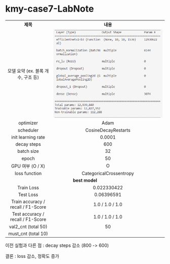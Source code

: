 # kmy-case7-LabNote

<table style="border: 2px; text-align:center;">
  <tr style="font-weight: bold;, font-size: 30px;">
    <td> 제목 </td>
    <td> 내용 </td>
  </tr>
  <tr>
    <td> 모델 요약 (ex. 블록 개수, 구조 등) </td>
    <td> <img src="image/kmy-image.png"> </td>
  </tr>
  <tr>
    <td> optimizer </td>
    <td> Adam </td>
  </tr>
  <tr>
    <td> scheduler </td>
    <td> CosineDecayRestarts </td>
  </tr>
  <tr>
    <td> init learning rate </td>
    <td> 0.0001 </td>
  </tr>
  <tr>
    <td> decay steps </td>
    <td> 600 </td>
  </tr>
  <tr>
    <td> batch size </td>
    <td> 32 </td>
  </tr>
  <tr>
    <td> epoch </td>
    <td> 50 </td>
  </tr>
  <tr>
    <td> GPU 여부 (O / X) </td>
    <td> O </td>
  </tr>
  <tr>
    <td> loss function </td>
    <td> CategoricalCrossentropy </td>
  </tr>
  <tr>
    <td colspan="2" style="font-weight: bold;, font-size: 30px;"> best model </td>
  </tr>
  <tr>
    <td> Train Loss </td>
    <td> 0.022330422 </td>
  </tr>
  <tr>
    <td> Test Loss </td>
    <td> 0.06396591 </td>
  </tr>
  <tr>
    <td> Train accuracy / recall / F1-Score </td>
    <td> 1.0 / 1.0 / 1.0 </td>
  </tr>
  <tr>
    <td> Test accuracy / recall / F1-Score </td>
    <td> 1.0 / 1.0 / 1.0 </td>
  </tr>
  <tr>
    <td> val2_cnt (total 50) </td>
    <td> 50 </td>
  </tr>
  <tr>
    <td> must_cnt (total 10) </td>
    <td>  </td>
  </tr>
</table>





이전 실험과 다른 점 : decay steps 감소 (800 -> 600)

결론 : loss 감소, 정확도 증가

